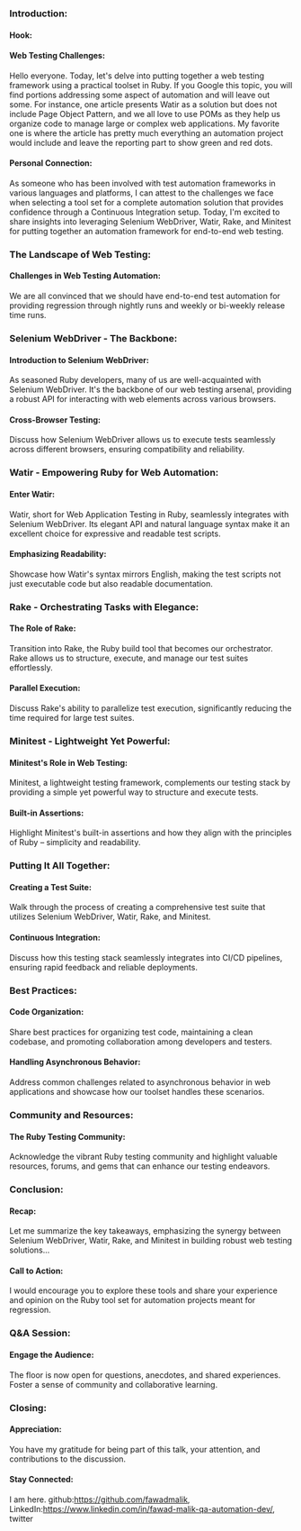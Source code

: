 

### Introduction:

#### Hook:
#### Web Testing Challenges:
Hello everyone. Today, let's delve into putting together a web testing framework using a practical toolset in Ruby. If you Google this topic, you will find portions addressing some aspect of automation and will leave out some. For instance, one article presents Watir as a solution but does not include Page Object Pattern, and we all love to use POMs as they help us organize code to manage large or complex web applications. My favorite one is where the article has pretty much everything an automation project would include and leave the reporting part to show green and red dots.

#### Personal Connection:
As someone who has been involved with test automation frameworks in various languages and platforms, I can attest to the challenges we face when selecting a tool set for a complete automation solution that provides confidence through a Continuous Integration setup. Today, I'm excited to share insights into leveraging Selenium WebDriver, Watir, Rake, and Minitest for putting together an automation framework for end-to-end web testing.

### The Landscape of Web Testing:

#### Challenges in Web Testing Automation:
We are all convinced that we should have end-to-end test automation for providing regression through nightly runs and weekly or bi-weekly release time runs.

### Selenium WebDriver - The Backbone:

#### Introduction to Selenium WebDriver:
As seasoned Ruby developers, many of us are well-acquainted with Selenium WebDriver. It's the backbone of our web testing arsenal, providing a robust API for interacting with web elements across various browsers.

#### Cross-Browser Testing:
Discuss how Selenium WebDriver allows us to execute tests seamlessly across different browsers, ensuring compatibility and reliability.

### Watir - Empowering Ruby for Web Automation:

#### Enter Watir:
Watir, short for Web Application Testing in Ruby, seamlessly integrates with Selenium WebDriver. Its elegant API and natural language syntax make it an excellent choice for expressive and readable test scripts.

#### Emphasizing Readability:
Showcase how Watir's syntax mirrors English, making the test scripts not just executable code but also readable documentation.

### Rake - Orchestrating Tasks with Elegance:

#### The Role of Rake:
Transition into Rake, the Ruby build tool that becomes our orchestrator. Rake allows us to structure, execute, and manage our test suites effortlessly.

#### Parallel Execution:
Discuss Rake's ability to parallelize test execution, significantly reducing the time required for large test suites.

### Minitest - Lightweight Yet Powerful:

#### Minitest's Role in Web Testing:
Minitest, a lightweight testing framework, complements our testing stack by providing a simple yet powerful way to structure and execute tests.

#### Built-in Assertions:
Highlight Minitest's built-in assertions and how they align with the principles of Ruby – simplicity and readability.

### Putting It All Together:

#### Creating a Test Suite:
Walk through the process of creating a comprehensive test suite that utilizes Selenium WebDriver, Watir, Rake, and Minitest.

#### Continuous Integration:
Discuss how this testing stack seamlessly integrates into CI/CD pipelines, ensuring rapid feedback and reliable deployments.

### Best Practices:

#### Code Organization:
Share best practices for organizing test code, maintaining a clean codebase, and promoting collaboration among developers and testers.

#### Handling Asynchronous Behavior:
Address common challenges related to asynchronous behavior in web applications and showcase how our toolset handles these scenarios.

### Community and Resources:

#### The Ruby Testing Community:
Acknowledge the vibrant Ruby testing community and highlight valuable resources, forums, and gems that can enhance our testing endeavors.

### Conclusion:

#### Recap:
Let me summarize the key takeaways, emphasizing the synergy between Selenium WebDriver, Watir, Rake, and Minitest in building robust web testing solutions...

#### Call to Action:
I would encourage you to explore these tools and share your experience and opinion on the Ruby tool set for automation projects meant for regression.

### Q&A Session:

#### Engage the Audience:
The floor is now open for questions, anecdotes, and shared experiences. Foster a sense of community and collaborative learning.

### Closing:

#### Appreciation:
You have my gratitude for being part of this talk, your attention, and contributions to the discussion.

#### Stay Connected:
I am here. github:https://github.com/fawadmalik, LinkedIn:https://www.linkedin.com/in/fawad-malik-qa-automation-dev/, twitter
